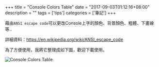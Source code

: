 +++
title = "Console Colors Table"
date = "2017-09-03T01:12:16+08:00"
description = ""
tags = ['tips']
categories = ['筆記']
+++

藉由`ANSI escape code`可以更改Console上字的顏色、背景顏色、粗體、下畫線等..

詳細資料：https://en.wikipedia.org/wiki/ANSI_escape_code

為了方便使用，我將它整理成如下圖，歡迎下載使用。

![Console Colors Table](/img/2017_09_03_ansi_escape_code_color_1.jpg)

